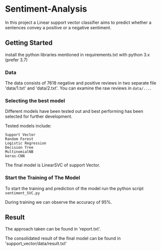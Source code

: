 # Sentiment-Analysis

In this project a Linear support vector classifier aims to predict whether a  sentences convey a positive or a negative sentiment. 

## Getting Started

install the python libraries mentioned in requirements.txt with python 3.x (prefer 3.7)

### Data

The data consists of 7618 negative and positive reviews in two separate file 'data/1.txt' and 'data/2.txt'. You can examine the raw reviews in `data/...`.

### Selecting the best model

Different models have been tested out and best performing has been selected for further development.

Tested models include:

    Support Vector
    Random Forest
    Logistic Regression
    Decision Tree
    MultinomialNB
    keras-CNN

The final model is LinearSVC of support Vector.

### Start the Training of The Model

To start the training and prediction of the model run the python script `sentiment_SVC.py`

During training we can observe the accuracy of 95%.

## Result

The approach taken can be found in 'report.txt'.

The consolidated result of the final model can be found in 'support_vector/data/result.txt'

